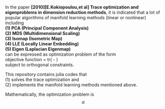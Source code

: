In the paper **[2010][E.Kokiopoulou,et al] Trace optimization and eigenproblems in dimension reduction methods**, it is indicated that a lot of popular algorithms of manifold learning methods (linear or nonlinear) including <br>
**(1) PCA (Principal Component Analysis) <br>
(2) MDS (Multidimensional Scaling) <br>
(3) Isomap (Isometric Map) <br>
(4) LLE (Locally Linear Embedding) <br>
(5) Eigen (Laplacian Eigenmap) <br>**
can be expressed as optimization problem of the form <br>
objective function = tr( - ) <br>
subject to orthogonal constraints.

This repository contains julia codes that <br>
(1) solves the trace optimization and <br>
(2) implements the manifold learning methods mentioned above. 

Mathematically, the optimization problem is
$$
\alpha
$$

